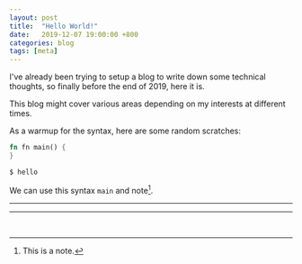 ```yaml
---
layout: post
title:  "Hello World!"
date:   2019-12-07 19:00:00 +800
categories: blog
tags: [meta]
---
```


I've already been trying to setup a blog to write down some technical thoughts, so finally before the end of 2019, here it is.

This blog might cover various areas depending on my interests at different times.

As a warmup for the syntax, here are some random scratches:

~~~rust
fn fn main() {
}
~~~

```
$ hello
```

We can use this syntax `main` and note[^haha].

---
---
<br>

[^haha]: This is a note.
